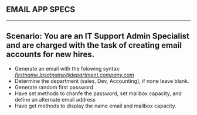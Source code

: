 ## EMAIL APP SPECS
___
Scenario: You are an IT Support Admin Specialist and are charged with the task of creating email accounts for new hires.
---


* Generate an email with the folowing syntax: *firstname.lasatname@department.company.com*
* Determine the department (sales, Dev, Accounting), if none leave blank.
* Generate random first password
* Have set methods to chanfe the password, set mailbox capacity, and define an alternate email address
* Have get methods to display the name email and mailbox capacity.
